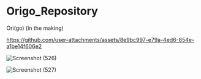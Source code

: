 # Origo_Repository
Ori(go) (in the making) 

https://github.com/user-attachments/assets/8e9bc997-e79a-4ed6-854e-a1be14f606e2


![Screenshot (526)](https://github.com/user-attachments/assets/e25e088c-9512-4d24-9e1a-9a56b376a639)


![Screenshot (527)](https://github.com/user-attachments/assets/aba22ba6-daa8-4a3b-b498-0c8a5a5a1d13)




